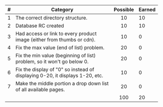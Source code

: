 
| # |  Category                                                                                           | Possible | Earned|
|---|-----------------------------------------------------------------------------------------------------|:--------:|:------|
| 1 | The correct directory structure.                                                                    |   10     |   10  |
| 2 | Database RC created                                                                                 |   10     |   10  |
| 3 | Had access or link to every product image (either from thumbs or cdn).                              |   10     |   0  |
| 4 | Fix the max value (end of list) problem.                                                            |   20     |   0  |
| 5 | Fix the min value (beginning of list) problem, so it won't go below 0.                              |   20     |   0  |
| 6 | Fix the display of "0" so instead of displaying 0-20, it displays 1-20, etc.                        |   10     |   0  |
| 7 | Make the middle portion a drop down list of all available pages.                                    |   20     |   0  |
|   |                                                                                                     |   100    |  20  |
